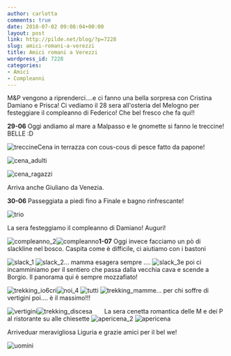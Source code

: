 ```yaml
---
author: carlotta
comments: true
date: 2018-07-02 09:08:04+00:00
layout: post
link: http://pilde.net/blog/?p=7228
slug: amici-romani-a-verezzi
title: Amici romani a Verezzi
wordpress_id: 7228
categories:
- Amici
- Compleanni
---
```


M&P vengono a riprenderci....e ci fanno una bella sorpresa con Cristina Damiano e Prisca! Ci vediamo il 28 sera all'osteria del Melogno per festeggiare il compleanno di Federico! Che bel fresco che fa qui!!

**29-06** Oggi andiamo al mare a Malpasso e le gnomette si fanno le treccine! BELLE :D

![treccine](http://pilde.net/blog/wp-content/uploads/2018/08/treccine.png)Cena in terrazza con cous-cous di pesce fatto da papone!

![cena_adulti](http://pilde.net/blog/wp-content/uploads/2018/08/cena_adulti.png)

![cena_ragazzi](http://pilde.net/blog/wp-content/uploads/2018/08/cena_ragazzi.png)

Arriva anche Giuliano da Venezia.

**30-06** Passeggiata a piedi fino a Finale e bagno rinfrescante!

![trio](http://pilde.net/blog/wp-content/uploads/2018/08/trio.png)

La sera festeggiamo il compleanno di Damiano! Auguri!

![compleanno_2](http://pilde.net/blog/wp-content/uploads/2018/08/compleanno_2.jpg)![compleanno](http://pilde.net/blog/wp-content/uploads/2018/08/compleanno.jpg)**1-07** Oggi invece facciamo un pò di slackline nel bosco. Caspita come è difficile, ci aiutiamo con i bastoni

![slack_1](http://pilde.net/blog/wp-content/uploads/2018/08/slack_1.jpg) ![slack_2](http://pilde.net/blog/wp-content/uploads/2018/08/slack_2.jpg)... mamma esagera sempre .... ![slack_3](http://pilde.net/blog/wp-content/uploads/2018/08/slack_3.jpg)e poi ci incamminiamo per il sentiero che passa dalla vecchia cava e scende a Borgio. Il panorama qui è sempre mozzafiato!

![trekking_io6cri](http://pilde.net/blog/wp-content/uploads/2018/08/trekking_io6cri.jpg)![noi_4](http://pilde.net/blog/wp-content/uploads/2018/08/noi_4.jpg) ![tutti](http://pilde.net/blog/wp-content/uploads/2018/08/tutti.png) ![trekking_mamme](http://pilde.net/blog/wp-content/uploads/2018/08/trekking_mamme.jpg)... per chi soffre di vertigini poi.... è il massimo!!!

![vertigini](http://pilde.net/blog/wp-content/uploads/2018/08/vertigini.jpg)![trekking_discesa](http://pilde.net/blog/wp-content/uploads/2018/08/trekking_discesa.jpg)       La sera cenetta romantica delle M e dei P al ristorante su alle chiesette ![apericena_2](http://pilde.net/blog/wp-content/uploads/2018/08/apericena_2.jpg) ![apericena](http://pilde.net/blog/wp-content/uploads/2018/08/apericena.jpg)

Arriveduar meravigliosa Liguria e grazie amici per il bel we!

![uomini](http://pilde.net/blog/wp-content/uploads/2018/08/uomini.png)
